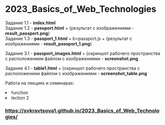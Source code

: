 # 2023_Basics_of_Web_Technologies

Задание 1.1 - <b>index.html</b>
<br> Задание 1.2 - <b>passport.html</b> + (результат с изображениями - <b>result_passport.png</b>)
<br> Задание 1.3 - <b>passport_1.html</b> + b>passport.js</b> + (результат с изображениями - <b>result_passport_1.png</b>)
<p></p>
Задание 3.1 - <b>passport_images.html</b> + (скриншот рабочего пространства с расположением файлом с изображениями - <b>screenshot.png</b>
<p></p>
Задание 4.1 - <b>table1.html</b> + (скриншот рабочего пространства с расположением файлом с изображениями - <b>screenshot_table.png</b>

Работа на лекциях и семинарах:
<li> function </li>
<li> lection 2 </li>

### https://svkravtsova1.github.io/2023_Basics_of_Web_Technologies/
